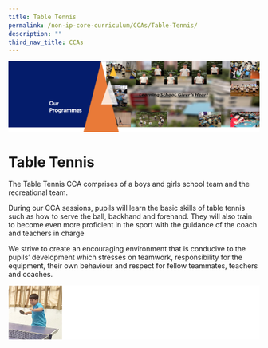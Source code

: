 ```yaml
---
title: Table Tennis
permalink: /non-ip-core-curriculum/CCAs/Table-Tennis/
description: ""
third_nav_title: CCAs
---
```

![](/images/OurProgrammes1.png)

Table Tennis
============

The Table Tennis CCA comprises of a boys and girls school team and the recreational team.  

  

During our CCA sessions, pupils will learn the basic skills of table tennis such as how to serve the ball, backhand and forehand. They will also train to become even more proficient in the sport with the guidance of the coach and teachers in charge

  

We strive to create an encouraging environment that is conducive to the pupils’ development which stresses on teamwork, responsibility for the equipment, their own behaviour and respect for fellow teammates, teachers and coaches.

![](/images/Tabletennis.png)